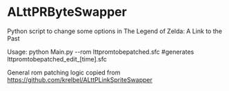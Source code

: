 # ALttPRByteSwapper
Python script to change some options in The Legend of Zelda: A Link to the Past

Usage: python Main.py --rom lttpromtobepatched.sfc #generates lttpromtobepatched_edit_[time].sfc

General rom patching logic copied from https://github.com/krelbel/ALttPLinkSpriteSwapper
